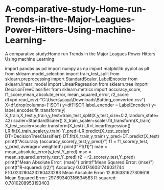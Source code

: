 # A-comparative-study-Home-run-Trends-in-the-Major-Leagues-Power-Hitters-Using-machine-Learning-
A comparative study:Home run Trends in the Major Leagues Power Hitters Using machine Learning 

import pandas as pd
import numpy as np
import matplotlib.pyplot as plt
from sklearn.model_selection import train_test_split
from sklearn.preprocessing import StandardScaler, LabelEncoder
from sklearn.linear_model import LinearRegression
from sklearn.tree import DecisionTreeClassifier
from sklearn.metrics import accuracy_score, f1_score,mean_absolute_error, mean_squared_error, r2_score
df=pd.read_csv(r"C:\Users\ajaya\Downloads\Batting_converted.csv")
X=df.drop(columns=['ISO'])
y=df['ISO']
label_encoder = LabelEncoder()
y= label_encoder.fit_transform(y)
X_train,X_test,y_train,y_test=train_test_split(X,y,test_size=0.2,random_state=42)
scaler=StandardScaler()
X_train_scaler=scaler.fit_transform(X_train)
X_test_scaler=scaler.transform(X_test)
LR=LinearRegression()
LR.fit(X_train_scaler,y_train)
Y_pred=LR.predict(X_test_scaler)
DT=DecisionTreeClassifier()
DT.fit(X_train,y_train)
y_pred=DT.predict(X_test)
print(f"Accuracy {accuracy_score(y_test,y_pred)}")
f1 = f1_score(y_test, y_pred, average='weighted')
print(f"F1{f1}")
mae = mean_absolute_error(y_test,Y_pred)
mse = mean_squared_error(y_test,Y_pred)
r2 = r2_score(y_test,Y_pred)
print(f"Mean Absolute Error: {mae}")
print(f"Mean Squared Error: {mse}")
print(f"R-squared: {r2}")
Accuracy 0.031746031746031744
F10.023280423280423283
Mean Absolute Error: 12.806381627309618
Mean Squared Error: 297.69340316634583
R-squared: 0.7810208953193403
